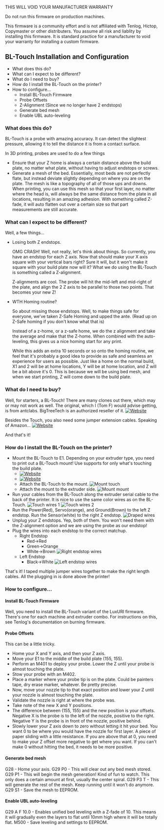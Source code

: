 THIS WILL VOID YOUR MANUFACTURER WARRANTY

Do not run this firmware on production machines.

This firmware is a community effort and is not affiliated with Tenlog, Hictop, Copymaster or other distributers.
You assume all risk and liablity by installing this firmware.
It is standard practice for a manufacturer to void your warranty for installing a custom firmware.

## BL-Touch Installation and Configuration
- What does this do?
- What can I expect to be different?
- What do I need to buy?
- How do I install the BL-Touch on the printer?
- How to configure...
  - Install BL-Touch Firmware
  - Probe Offsets
  - Z-Alignment (Since we no longer have 2 endstops)
  - Generate bed mesh
  - Enable UBL auto-leveling
  
### What does this do?
BL-Touch is a probe with amazing accuracy. It can detect the slightest pressure, allowing it to tell the distance it is from a contact surface.

In 3D printing, probes are used to do a few things
- Ensure that your Z home is always a certain distance above the build plate, no matter what plate, without having to adjust endstops or screws.
- Generate a mesh of the bed. Essentially, most beds are not perfectly flate, but instead deviate slightly depending on where you are on the plate. The mesh is like a topography of all of those ups and downs. When printing, you can use this mesh so that your first layer, no matter where the head is, will always be the same distance from the plate in all locations, resulting in an amazing adhesion. With something called Z-fade, it will auto flatten out over a certain size so that part measurements are still accurate.

### What can I expect to be different?
Well, a few things...
- Losing both Z endstops.

  OMG CRASH! Well, not really, let's think about things. So currently, you have an endstop for each Z axis. Now that should make your X axis square with your vertical bars right? Sure it will, but it won't make it square with your build plate now will it? What we do using the BL-Touch is something called a Z-alignment.
  
  Z-alignments are cool. The probe will hit the mid-left and mid-right of the plate, and align the 2 Z axis to be parallel to those two points. That becomes your new Z!
  
- WTH Homing routine?

  So about missing those endstops. Well, to make things safe for everyone, we've taken Z-Safe Homing and upped the ante. (Read up on Z-Safe homing if you don't know what that is)
  
  Instead of a z-home, or a z-safe home, we do the z alignment and take the average and make that the Z-home. When combined with the auto-leveling, this gives us a nice homing start for any print.
  
  While this adds an extra 10 seconds or so onto the homing routine, we feel that it's probably a good idea to provide as safe and seamless an experience for users as possible. Just like a home on the normal build, X1 and 2 will be at home locations, Y will be at home location, and Z will be a bit above it's 0. This is because we will be using bed mesh, and when we start printing, Z will come down to the build plate.

### What do I need to buy?
Well, for starters, a BL-Touch! There are many clones out there, which may or may not work as well. The original, which I (Tom F) would advise getting, is from antclabs. BigTreeTech is an authorized reseller of it. [![Website](https://img.shields.io/badge/Amazon-green?style=flat-square)](https://www.amazon.com/gp/product/B08BYP4G7J/)

Besides the Touch, you also need some jumper extension cables. Speaking of Amazon... [![Website](https://img.shields.io/badge/Amazon-green?style=flat-square)](https://www.amazon.com/gp/product/B07GD1TH2K/)

And that's it!

### How do I install the BL-Touch on the printer?

- Mount the BL-Touch to E1.
  Depending on your extruder type, you need to print out a BL-Touch mount! Use supports for only what's touching the build plate.
  - [![Website](https://img.shields.io/badge/Titan-black?style=flat-square)](https://github.com/klack/marlin/blob/BL-Touch/docs/Titan-BL_Touch-Mount.stl)
  - [![Website](https://img.shields.io/badge/Stock-black?style=flat-square)](https://www.thingiverse.com/thing:4726829)
  - Attach the BL-Touch to the mount.
  ![Mount touch](docs/PXL_20210112_202053715.jpg)
  - Attach the mount to the extruder side.
  ![Mount mount](docs/PXL_20210112_202102498.jpg)
- Run your cables from the BL-Touch along the extruder serial cable to the back of the printer. It is nice to use the same color wires as on the BL-Touch.
![Touch wires 1](docs/PXL_20210112_202004002.jpg)
![Touch wires 2](docs/PXL_20210112_202015256.jpg)
- Run the Power(Red), Servo(orange), and Ground(Brown) to the left Z endstop. Run the Sensor(white) to the right Z endstop.
![Draped wires](docs/PXL_20210112_202037819.jpg)
- Unplug your Z endstops. Yep, both of them. You won't need them with the Z-alignment option and we are using the probe as our endstop!
- Plug the wires into each endstop to the correct matchup.
  - Right Endstop
    - Red->Red
    - Green->Orange
    - White->Brown
    ![Right endstop wires](docs/PXL_20210112_201922725.jpg)
  - Left Endstop
    - Black->White
    ![Left endstop wires](docs/PXL_20210112_201846120.jpg)
    
That's it! I taped multiple jumper wires together to make the right length cables. All the plugging in is done above the printer!
    
### How to configure...

#### Install BL-Touch Firmware
Well, you need to install the BL-Touch variant of the LuxURI firmware. There's one for each machine and extruder combo. For instructions on this, see Tenlog's documentation on burning firmware.

#### Probe Offsets
This can be a little tricky.
- Home your X and Y axis, and then your Z axis.
- Move your E1 to the middle of the build plate (155, 155).
- Perform an M401 to deploy your probe. Lower the Z until your probe is almost touching the plate.
- Stow your probe with an M402.
- Place a marker where your probe tip is on the plate. Could be painters tape, dry erase marker, whatever. Be pretty precise.
- Now, move your nozzle tip to that exact position and lower your Z until your nozzle is almost touching the plate.
- Validate the nozzle is right at where the probe was.
- Take note of the new X and Y positions.
- The difference between (155, 155) and the new position is your offsets. Negative X is the probe is to the left of the nozzle, positive to the right. Negative Y is the probe is in front of the nozzle, positive behind.
- Slowly lower your Z axis down to zero without letting it hit your bed. You want 0 to be where you would have the nozzle for first layer. A piece of paper sliding with a little resistance. If you are above that at 0, you need to make your Z offset more negative to get where you want. If you can't make 0 without hitting the bed, it needs to be more positive.

#### Generate bed mesh
G28 - Home your axis.
G29 P0 - This will clear out any bed mesh stored.
G29 P1 - This will begin the mesh generation! Kind of fun to watch. This only does a certain amount at first, usually the center spiral.
G29 P3 T - This will generate the rest of the mesh. Keep running until it won't do anymore.
G29 S1 - Save the mesh to EEPROM.

#### Enable UBL auto-leveling
G29 A F 10.0 - Enables unified bed leveling with a Z-fade of 10. This means it will gradually even the layers to flat until 10mm high where it will be totally flat.
M500 - Save leveling and settings to EEPROM.
